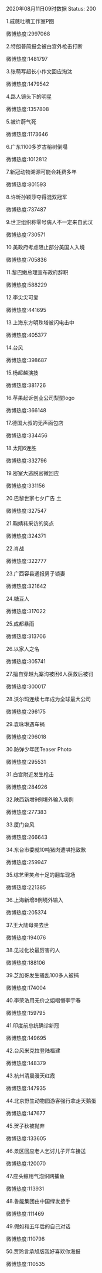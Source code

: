 2020年08月11日09时数据
Status: 200

1.戚薇吐槽工作室P图

微博热度:2997068

2.特朗普简报会被白宫外枪击打断

微博热度:1481797

3.张萌写超长小作文回应淘汰

微博热度:1479542

4.路人镜头下的明星

微博热度:1357808

5.被许蔚气死

微博热度:1173646

6.广东1100多岁古榕树倒塌

微博热度:1012812

7.新冠动物溯源可能会耗费多年

微博热度:801593

8.许昕孙颖莎夺得混双冠军

微博热度:737487

9.世卫组织称零号病人不一定来自武汉

微博热度:730571

10.美政府考虑阻止部分美国人入境

微博热度:705836

11.黎巴嫩总理宣布政府辞职

微博热度:588229

12.李尖尖可爱

微博热度:441695

13.上海东方明珠塔被闪电击中

微博热度:405377

14.台风

微博热度:398687

15.杨超越演技

微博热度:381726

16.苹果起诉创业公司梨型logo

微博热度:366148

17.德国大叔的无声面包店

微博热度:334456

18.太阳6连胜

微博热度:332796

19.密室大逃脱官微回应

微博热度:331156

20.巴黎世家七夕广告 土

微博热度:327547

21.鞠婧祎采访的笑点

微博热度:324371

22.肖战

微博热度:322777

23.广西容县通报男子锁妻

微博热度:321642

24.糖豆人

微博热度:317022

25.成都暴雨

微博热度:313706

26.以家人之名

微博热度:305741

27.擅自穿越九寨沟被困6人获救后被罚

微博热度:300017

28.沃尔玛连续七年成为全球最大公司

微博热度:296175

29.袁咏琳遇车祸

微博热度:296018

30.防弹少年团Teaser Photo

微博热度:295531

31.白宫附近发生枪击

微博热度:284926

32.陕西新增9例境外输入病例

微博热度:277383

33.厦门台风

微博热度:266643

34.东台市委就10吨猪肉遭哄抢致歉

微博热度:259947

35.综艺里笑点十足的翻车现场

微博热度:221385

36.上海新增8例境外输入

微博热度:205374

37.王大陆母亲去世

微博热度:194076

38.见过化妆最厉害的人

微博热度:188106

39.芝加哥发生骚乱100多人被捕

微博热度:174004

40.李荣浩用无价之姐唱懵李宇春

微博热度:159795

41.印度前总统确诊新冠

微博热度:149695

42.台风米克拉登陆福建

微博热度:148379

43.杭州清晨漫天红霞

微博热度:147935

44.北京野生动物园游客强行拿走天鹅蛋

微博热度:147677

45.贺子秋被抛弃

微博热度:133605

46.景区回应老人乞讨儿子开车接送

微博热度:120070

47.座头鲸用气泡织网捕鱼

微博热度:113931

48.鲁能集团由中国绿发接手

微博热度:111469

49.假如和五年后的自己对话

微博热度:110798

50.贾玲言承旭版我好喜欢你海报

微博热度:110535


